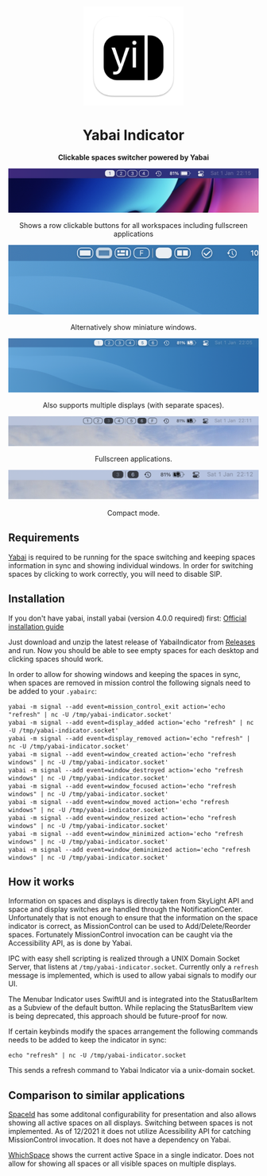 <div align="center">
    <img src="docs/appicon.png" width="200" height="200">
    <h1>Yabai Indicator</h1>
    <p>
        <b>Clickable spaces switcher powered by Yabai</b>
    </p>

<img src="docs/simple.png" alt="screenshot">
<p>Shows a row clickable buttons for all workspaces including fullscreen applications</p>

<img src="docs/window-mode.png" alt="screenshot">
<p>Alternatively show miniature windows.</p>


<img src="docs/screenshot-dark.png" alt="screenshot2">
<p>Also supports multiple displays (with separate spaces).</p>

<img src="docs/fullscreen.png" alt="screenshot3">
<p>Fullscreen applications.</p>

<img src="docs/compact.png" alt="screenshot4">
<p>Compact mode.</p>
</div>

## Requirements

[Yabai](https://github.com/koekeishiya/yabai) is required to be running for the space switching and keeping spaces information in sync and showing individual windows. In order for switching spaces by clicking to work correctly, you will need to disable SIP.


## Installation

If you don't have yabai, install yabai (version 4.0.0 required) first: [Official installation guide](https://github.com/koekeishiya/yabai/wiki/Installing-yabai-(latest-release))

Just download and unzip the latest release of YabaiIndicator from [Releases](https://github.com/xiamaz/YabaiIndicator/releases) and run. Now you should be able to see empty spaces for each desktop and clicking spaces should work.

In order to allow for showing windows and keeping the spaces in sync, when spaces are removed in mission control the following signals need to be added to your `.yabairc`:

```
yabai -m signal --add event=mission_control_exit action='echo "refresh" | nc -U /tmp/yabai-indicator.socket'
yabai -m signal --add event=display_added action='echo "refresh" | nc -U /tmp/yabai-indicator.socket'
yabai -m signal --add event=display_removed action='echo "refresh" | nc -U /tmp/yabai-indicator.socket'
yabai -m signal --add event=window_created action='echo "refresh windows" | nc -U /tmp/yabai-indicator.socket'
yabai -m signal --add event=window_destroyed action='echo "refresh windows" | nc -U /tmp/yabai-indicator.socket'
yabai -m signal --add event=window_focused action='echo "refresh windows" | nc -U /tmp/yabai-indicator.socket'
yabai -m signal --add event=window_moved action='echo "refresh windows" | nc -U /tmp/yabai-indicator.socket'
yabai -m signal --add event=window_resized action='echo "refresh windows" | nc -U /tmp/yabai-indicator.socket'
yabai -m signal --add event=window_minimized action='echo "refresh windows" | nc -U /tmp/yabai-indicator.socket'
yabai -m signal --add event=window_deminimized action='echo "refresh windows" | nc -U /tmp/yabai-indicator.socket'
```

## How it works

Information on spaces and displays is directly taken from SkyLight API and space and display switches are handled through the NotificationCenter. Unfortunately that is not enough to ensure that the information on the space indicator is correct, as MissionControl can be used to Add/Delete/Reorder spaces. Fortunately MissionControl invocation can be caught via the Accessibility API, as is done by Yabai.

IPC with easy shell scripting is realized through a UNIX Domain Socket Server, that listens at `/tmp/yabai-indicator.socket`. Currently only a `refresh` message is implemented, which is used to allow yabai signals to modify our UI.

The Menubar Indicator uses SwiftUI and is integrated into the StatusBarItem as a Subview of the default button. While replacing the StatusBarItem view is being deprecated, this approach should be future-proof for now.

If certain keybinds modify the spaces arrangement the following commands needs to be added to keep the indicator in sync:

```
echo "refresh" | nc -U /tmp/yabai-indicator.socket
```

This sends a refresh command to Yabai Indicator via a unix-domain socket.

## Comparison to similar applications

[SpaceId](https://github.com/dshnkao/SpaceId) has some additonal configurability for presentation and also allows showing all active spaces on all displays. Switching between spaces is not implemented. As of 12/2021 it does not utilize Acessibility API for catching MissionControl invocation. It does not have a dependency on Yabai.

[WhichSpace](https://github.com/gechr/WhichSpace) shows the current active Space in a single indicator. Does not allow for showing all spaces or all visible spaces on multiple displays.
